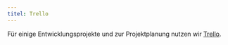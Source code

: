```yaml
---
titel: Trello
---
```


Für einige Entwicklungsprojekte und zur Projektplanung nutzen wir [Trello](https://trello.com/de).